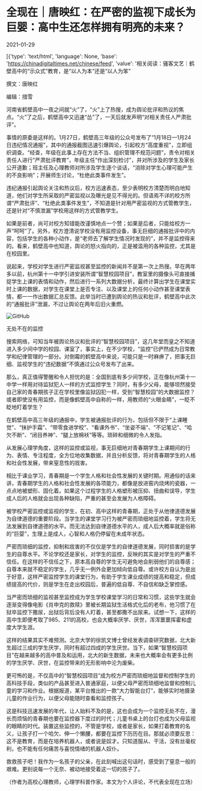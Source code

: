 # 全现在｜唐映红：在严密的监视下成长为巨婴：高中生还怎样拥有明亮的未来？

2021-01-29

[{'type': 'text/html', 'language': None, 'base': 'https://chinadigitaltimes.net/chinese/feed', 'value': '相关阅读：骚客文艺｜鹤壁高中的“示众式”教育，是“以人为本”还是“以人为笨”

撰文：唐映红

编辑：措雪

河南省鹤壁高中一夜之间就“火”了，“火”上了热搜，成为舆论批评和热议的焦点。“火”了之后，鹤壁高中又迅速“怂”了，一天后就发声明“对相关责任人严肃批评”。

事情的原委是这样的。1月27日，鹤壁高三年级的公众号发布了“1月18日—1月24日违纪情况通报”，其中的通报截图迅速引爆舆论，引起校方“高度重视”，立即组织调查。“经查，年级在此事上存在方法不当、组织管理不规范问题”，责令对相关责任人进行“严肃批评教育”，年级主任“作出深刻检讨”，并对所涉及的学生及家长公开道歉；班主任及心理教师对所涉及学生逐个谈话，“消除对学生心理可能产生的不良影响”；开展师生讨论，“杜绝此类事件发生”。

违纪通报引起舆论关注和热议后，校方迅速表态，至少表明校方清楚而明白地知道，他们对学生所采取的严密监视以及曝光是见不得光的。但语焉不详的校方所谓“严肃批评”、“杜绝此类事件发生”，不知道是针对用严密监视的方式管教学生，还是针对“不慎泄漏”学校用这样的方式管教学生。

如果是前者，尚可对校方知错能改谨慎地点一个赞；如果是后者，只能给校方一声“呵呵”了。另外，校方澄清说学校没有用监控设备，事无巨细的通报批评中的内容，包括学生的各种小动作，是“老师去了解学生情况时发现的”，并不是监控得来的。看来，鹤壁高中也知道，舆论的怒火指向的，正是被滥用的各种监控，尤其是在校园里。

说起来，学校对学生进行严密监视甚至监控的新闻并不是第一次上热搜。早在两年多以前，杭州第十一中学引进安装所谓“智慧校园项目”，教室里的摄像头可直接捕捉学生上课的表情和动作，然后进行一系列大数据分析，最终计算出学生在课堂实时上课的数据，对学生在课堂上是否专注、以及课堂上的任何小动作甚至课堂表情，都一一作出数据汇总反馈。此举当时已遭到舆论的热议和批评，鹤壁高中此次的“通报批评”泄漏，不过让舆论在两年后旧火重燃。

![GitHub](https://img.allhistory.com/now/2021-01-29/6013a0306b045d000187b070+L.png)

无处不在的监控

搜索网络，可知当年被舆论热议和批评的“智慧校园项目”，这几年堂而皇之不知道进入多少间中学的校园、课室了，事实上，在不少学校，“监控”已俨然成为日常教学和纪律管理的一部分。对倒霉的鹤壁高中来说，可能只是一时麻痹了，把事无巨细、监视学生的“违纪数据”不慎通过公众号发布了出来。

那么，真正值得警醒和令人担忧的是：全国到底有多少间学校，正在像杭州第十一中学一样用对待监狱犯人一样的方式监控学生？同时，有多少父母，能够坦然接受自己家的青春期孩子正在学校里像监狱囚犯一样，受到“智慧校园”的大数据监控？或者即使没有用监控，而是像鹤壁高中自称的一样，用教师的“火眼金睛”，一眨不眨地盯着学生？

在鹤壁高中高三年级的通报中，学生被通报批评的行为，包括但不限于“上课睡觉”、“抹护手霜”、“带零食进学校”、“看课外书”、“坐姿不端”、“不记笔记”、“哈欠不断”、“闭目养神”、“腿上放棉袄”等等。琐碎和细微的令人发指。

从发展心理学角度，这样的监控或监视，事无巨细地对青春期学生上课期间的行为、表情、专注程度，全方位地收集数据，并且分析反馈，将对青春期学生的人格和社会性发展，带来窒息性的戕害。

相比于课业学习，青春期是一个学生人格和社会性发展的关键时期。用通俗的话来讲，青春期学生的人格和社会性发展的各项能力，都像是放进窑内烧烤的瓷器，一点点地被塑形、固化着。如果这个过程学生的人格塑形被压抑、扭曲和误导，学生成人后的人格就会出现各种缺陷，严重的甚至会发展为人格障碍。

被学校严密监控或监视的学生，在初、高中这样的青春期，正处于从他律道德发展为自律道德的重要阶段。当学生的课堂学习行为被严密而琐细地监控着，学生将无法发展到自律道德的水平。而无法达到自律道德水平的人，成人后大概率就是俗称的“巨婴”，生理上是成人，心智和人格仍停留在未成年状态。

严密而琐细的监控，抑制和戕害的不仅仅是学生的自律道德发展，同时损害的是学生的自尊水平。不论学校还是家长，对学生的监控，反映的其实是对学生的严重不信任。在这样的不信任之下，原本高自尊的学生无可避免地会削弱他们的自尊感；自尊本来就不稳定的学生，几乎无一例外会更加倾向低自尊。或许校方自认为是出于好意，这样严密监控学生的课堂行为，有助于学生课业成绩的提高和稳定，但成绩提高的代价，则是学生在走出校园后，普遍的低自尊、不自信和缺乏掌控感。

当严密而琐细的监视甚至监控成为学生学校课堂学习的日常和习惯，这些学生就会逐渐变得像电影《肖申克的救赎》里被长期监狱生活格式化后的老布，他习惯了在狱卒监控下撒尿，出狱后背后没有人盯着，甚至都撒不出尿来。试想一下，这样的高中生即便考取了985、211的高校，也会大概率厌学、厌世，浑浑噩噩挥霍和虚度大学生涯。

这样的结果其实不难预测。北京大学的徐凯文博士曾经发表调查研究数据，北大新生超过三成的学生厌学，同时有超过四成的学生厌世。当下，如果“智慧校园项目”在越来越多的高中普及和运用，北大的新生数据，未来也大概率会有更多比例的学生厌学、厌世，在监控带来的无形影响中沦为废柴。

更可怖的是，不仅高中的“智慧校园项目”成为校方严密而琐细地监督和控制学生的高科技手段，类似的产品甚至进入普通家庭，以便父母严密而琐细地监督和控制儿童的学习和作业。根据报道，某平台推出的一款“大力智能台灯”，能够实时地摄录儿童的作业行为，以便父母能随时查看和监控孩子。

这是科技迅速发展的年代，让人始料不及的是，这也会成为一个监控无处不在，漫长而烦恼的青春期也要在监控器下度过的时代；儿童书桌上的台灯也成为父母监视的眼睛的时代。装置这些监控的，不管是学校，或者是家长，如果打着教育的名义，让孩子打一个哈欠、伸一个懒腰，都要在监控下历历在目。那就必须要反思：这不是教育，而是在培养机器人，或者说是奴才。只知道服从、干活，没有丝毫权利，也不能有任何痛苦与喜悦情绪的机器人奴仆。

救救孩子吧！我作为一名孩子的父亲，在此刻喊出这句话时，感受到了窒息一般的艰难。更别说每一个无奈、被动地接受着这一切的孩子了。

（作者为高校心理教师，心理学科普作家。本文为个人评论，不代表全现在立场）

